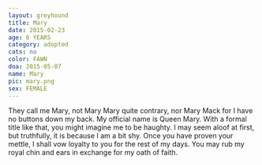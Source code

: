 ```yaml
---
layout: greyhound
title: Mary
date: 2015-02-23
age: 6 YEARS
category: adopted
cats: no
color: FAWN
doa: 2015-05-07
name: Mary
pic: mary.png
sex: FEMALE
---
```


They call me Mary, not Mary Mary quite contrary, nor Mary Mack for I have no buttons down my back.  My official name is Queen Mary.  With a formal title like that, you might imagine me to be haughty.
I may seem aloof at first, but truthfully, it is because I am a bit shy.  Once  you have proven your mettle,  I shall vow loyalty to you for the rest of my days.  You may rub my royal chin and ears in exchange for my oath of faith.